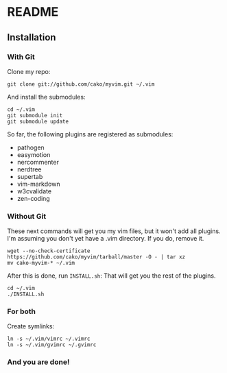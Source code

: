 README
======

Installation
------------

### With Git
Clone my repo:

    git clone git://github.com/cako/myvim.git ~/.vim
    
And install the submodules:

    cd ~/.vim
    git submodule init
    git submodule update

So far, the following plugins are registered as submodules:

* pathogen
* easymotion
* nercommenter
* nerdtree
* supertab
* vim-markdown
* w3cvalidate
* zen-coding

### Without Git
These next commands will get you my vim files, but it won't add all plugins.
I'm assuming you don't yet have a .vim directory. If you do, remove it.

    wget --no-check-certificate https://github.com/cako/myvim/tarball/master -O - | tar xz
    mv cako-myvim-* ~/.vim

After this is done, run `INSTALL.sh`: That will get you the rest of the plugins.

    cd ~/.vim
    ./INSTALL.sh

### For both
Create symlinks:

    ln -s ~/.vim/vimrc ~/.vimrc
    ln -s ~/.vim/gvimrc ~/.gvimrc

### And you are done!
